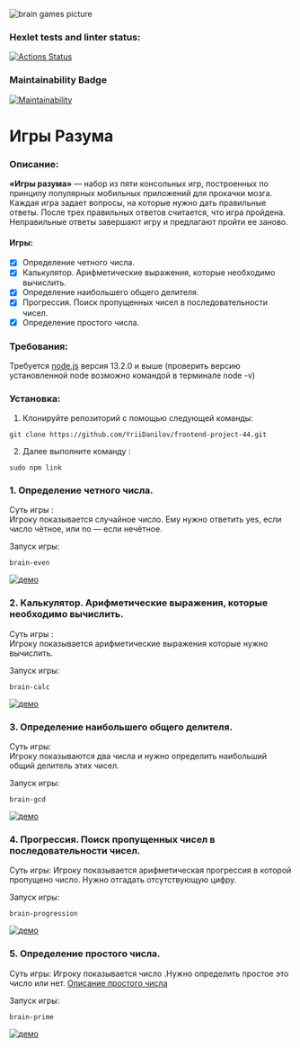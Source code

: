![brain games picture](https://i.ytimg.com/vi/14LafL_B6Yg/maxresdefault.jpg)  

### Hexlet tests and linter status:
[![Actions Status](https://github.com/YriiDanilov/frontend-project-44/workflows/hexlet-check/badge.svg)](https://github.com/YriiDanilov/frontend-project-44/actions)

### Maintainability Badge
[![Maintainability](https://api.codeclimate.com/v1/badges/b7539b4f5e561cedb63b/maintainability)](https://codeclimate.com/github/YriiDanilov/frontend-project-44/maintainability)

# Игры Разума

### Описание:

**«Игры разума»** — набор из пяти консольных игр, построенных по принципу популярных мобильных приложений для прокачки мозга. Каждая игра задает вопросы, на которые нужно дать правильные ответы. После трех правильных ответов считается, что игра пройдена. Неправильные ответы завершают игру и предлагают пройти ее заново. 

#### Игры: ####

- [x] Определение четного числа. 
- [x] Калькулятор. Арифметические выражения, которые необходимо вычислить. 
- [x] Определение наибольшего общего делителя. 
- [x] Прогрессия. Поиск пропущенных чисел в последовательности чисел. 
- [x] Определение простого числа. 

### Требования:

Требуется [node.js](https://nodejs.org/en) версия 13.2.0 и выше (проверить версию установленной node возможно командой в терминале node -v)

### Установка:

1. Клонируйте репозиторий с помощью следующей команды:  
```
git clone https://github.com/YriiDanilov/frontend-project-44.git
```
2. Далее выполните команду :
```
sudo npm link
``` 


### 1. Определение четного числа.  
Суть игры :  
Игроку показывается случайное число. Ему нужно ответить yes, если число чётное, или no — если нечётное.

Запуск игры:

```
brain-even
```

[![демо](https://asciinema.org/a/eYT057FzLmB8un8FyvCSKYpfX.svg)](https://asciinema.org/a/eYT057FzLmB8un8FyvCSKYpfX)

### 2. Калькулятор. Арифметические выражения, которые необходимо вычислить.  
Суть игры :  
Игроку показывается арифметические выражения которые нужно вычислить.

Запуск игры:

```
brain-calc
```

[![демо](https://asciinema.org/a/b0gy24InJbImvKmzEVHo16UyC.svg)](https://asciinema.org/a/b0gy24InJbImvKmzEVHo16UyC)

### 3. Определение наибольшего общего делителя.  
Суть игры:  
Игроку показываются два числа и нужно определить наибольший общий делитель этих чисел.  

Запуск игры:

```
brain-gcd
```

[![демо](https://asciinema.org/a/87ApoQUqXEipCAIeSNK8rXdoa.svg)](https://asciinema.org/a/87ApoQUqXEipCAIeSNK8rXdoa)

### 4. Прогрессия. Поиск пропущенных чисел в последовательности чисел.  
Суть игры:
Игроку показывается арифметическая прогрессия в которой пропущено число. Нужно отгадать отсутствующую цифру.  

Запуск игры:

```
brain-progression
```

[![демо](https://asciinema.org/a/87ApoQUqXEipCAIeSNK8rXdoa.svg)](https://asciinema.org/a/87ApoQUqXEipCAIeSNK8rXdoa)  

### 5. Определение простого числа.  
Суть игры:
Игроку показывается число .Нужно определить простое это число или нет. [Описание простого числа](https://ru.wikipedia.org/wiki/Простое_число) 

Запуск игры:

```
brain-prime
```

[![демо](https://asciinema.org/a/L1trGgJF8iQpStiSWgr7i5Zwp.svg)](https://asciinema.org/a/L1trGgJF8iQpStiSWgr7i5Zwp)

